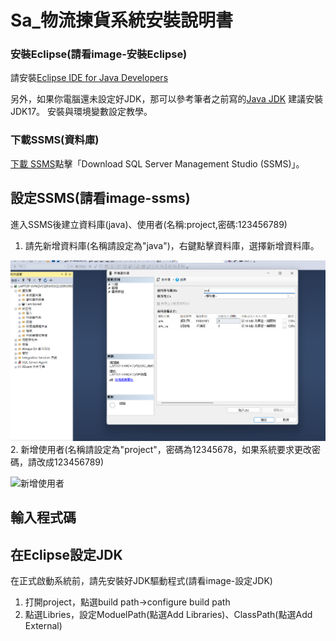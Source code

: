 # Sa_物流揀貨系統安裝說明書
### 安裝Eclipse(請看image-安裝Eclipse)

請安裝[Eclipse IDE for Java Developers](https://www.eclipse.org/downloads/download.php?file=/technology/epp/downloads/release/2024-12/R/eclipse-java-2024-12-R-win32-x86_64.zip)

另外，如果你電腦還未設定好JDK，那可以參考筆者之前寫的[Java JDK](https://www.kjnotes.com/devtools/35) 建議安裝JDK17。
安裝與環境變數設定教學。
### 下載SSMS(資料庫)

[下載 SSMS](https://learn.microsoft.com/en-us/sql/ssms/download-sql-server-management-studio-ssms?view=sql-server-ver16)點擊「Download SQL Server Management Studio (SSMS)」。
## 設定SSMS(請看image-ssms)

進入SSMS後建立資料庫(java)、使用者(名稱:project,密碼:123456789)
1. 請先新增資料庫(名稱請設定為"java")，右鍵點擊資料庫，選擇新增資料庫。

![建立java資料庫](image/ssms/建立java資料庫.png)
2. 新增使用者(名稱請設定為"project"，密碼為12345678，如果系統要求更改密碼，請改成123456789)

![新增使用者]()
## 輸入程式碼

## 在Eclipse設定JDK

在正式啟動系統前，請先安裝好JDK驅動程式(請看image-設定JDK)
1. 打開project，點選build path->configure build path
2. 點選Libries，設定ModuelPath(點選Add Libraries)、ClassPath(點選Add External)
